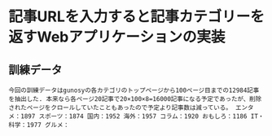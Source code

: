 # 記事URLを入力すると記事カテゴリーを返すWebアプリケーションの実装

## 訓練データ
`今回の訓練データはgunosyの各カテゴリのトップページから100ページ目までの12984記事を抽出した.
本来なら各ページ20記事で20×100×8=16000記事になる予定であったが、削除されたページをクロールしていたこともあったので予定より記事数は減っている。
エンタメ：1897
スポーツ：1874
国内：1952
海外：1957
コラム：1920
おもしろ：1186
IT・科学：1977
グルメ：
`